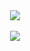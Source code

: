 <div align="center">
	<img src="https://github-readme-stats.vercel.app/api?username=chazzox&hide=c&layout=compact&theme=dracula&border_radius=8" /><br/><br/>
	<img src="https://github-readme-stats.vercel.app/api/top-langs/?username=chazzox&hide=c&layout=compact&theme=dracula&border_radius=8" />
</div>

